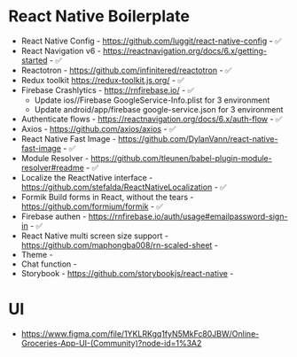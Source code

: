 # React Native Boilerplate

- React Native Config - https://github.com/luggit/react-native-config - ✅
- React Navigation v6 - https://reactnavigation.org/docs/6.x/getting-started - ✅
- Reactotron - https://github.com/infinitered/reactotron - ✅
- Redux toolkit https://redux-toolkit.js.org/ - ✅
- Firebase Crashlytics - https://rnfirebase.io/ - ✅
  - Update ios/<project>/Firebase GoogleService-Info.plist for 3 environment
  - Update android/app/firebase google-service.json for 3 environment
- Authenticate flows - https://reactnavigation.org/docs/6.x/auth-flow - ✅
- Axios - https://github.com/axios/axios - ✅
- React Native Fast Image - https://github.com/DylanVann/react-native-fast-image - ✅
- Module Resolver - https://github.com/tleunen/babel-plugin-module-resolver#readme - ✅
- Localize the ReactNative interface - https://github.com/stefalda/ReactNativeLocalization - ✅
- Formik Build forms in React, without the tears - https://github.com/formium/formik - ✅
- Firebase authen - https://rnfirebase.io/auth/usage#emailpassword-sign-in - ✅
- React Native multi screen size support - https://github.com/maphongba008/rn-scaled-sheet -
- Theme -
- Chat function -
- Storybook - https://github.com/storybookjs/react-native -

# UI

- https://www.figma.com/file/1YKLRKgq1fyN5MkFc80JBW/Online-Groceries-App-UI-(Community)?node-id=1%3A2
